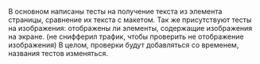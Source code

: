 В основном написаны тесты на получение текста из элемента страницы, сравнение их текста с макетом.
Так же присутствуют тесты на изображения: отображены ли элементы, содержащие изображения на экране. (не снифферил трафик, чтобы проверить не отображение изображения)
В целом, проверки будут добавляться со временем, названия тестов изменяться.
